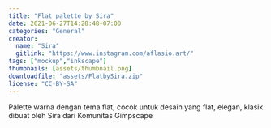 ```yaml
---
title: "Flat palette by Sira"
date: 2021-06-27T14:28:48+07:00
categories: "General"
creator: 
  name: "Sira"
  gitlink: "https://www.instagram.com/aflasio.art/"
tags: ["mockup","inkscape"]
thumbnails: [assets/thumbnail.png]
downloadfile: "assets/FlatbySira.zip"
license: "CC-BY-SA"
---
```

Palette warna dengan tema flat, cocok untuk desain yang flat, elegan, klasik dibuat oleh Sira dari Komunitas Gimpscape
